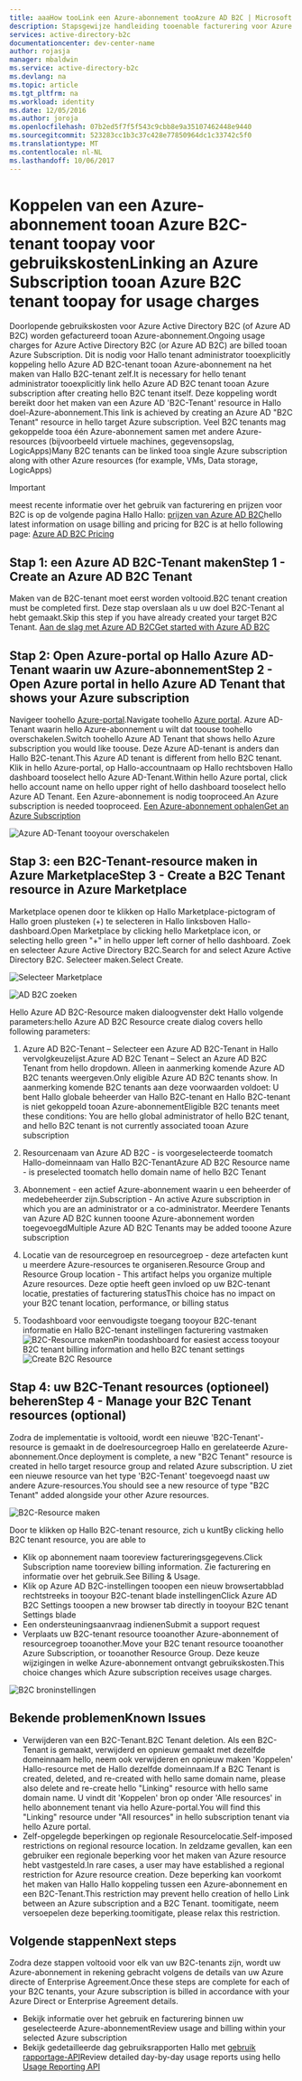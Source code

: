 ```yaml
---
title: aaaHow tooLink een Azure-abonnement tooAzure AD B2C | Microsoft Docs
description: Stapsgewijze handleiding tooenable facturering voor Azure AD B2C-tenant in een Azure-abonnement.
services: active-directory-b2c
documentationcenter: dev-center-name
author: rojasja
manager: mbaldwin
ms.service: active-directory-b2c
ms.devlang: na
ms.topic: article
ms.tgt_pltfrm: na
ms.workload: identity
ms.date: 12/05/2016
ms.author: joroja
ms.openlocfilehash: 07b2ed5f7f5f543c9cbb8e9a35107462448e9440
ms.sourcegitcommit: 523283cc1b3c37c428e77850964dc1c33742c5f0
ms.translationtype: MT
ms.contentlocale: nl-NL
ms.lasthandoff: 10/06/2017
---
```

# <a name="linking-an-azure-subscription-tooan-azure-b2c-tenant-toopay-for-usage-charges"></a><span data-ttu-id="97cdb-103">Koppelen van een Azure-abonnement tooan Azure B2C-tenant toopay voor gebruikskosten</span><span class="sxs-lookup"><span data-stu-id="97cdb-103">Linking an Azure Subscription tooan Azure B2C tenant toopay for usage charges</span></span>

<span data-ttu-id="97cdb-104">Doorlopende gebruikskosten voor Azure Active Directory B2C (of Azure AD B2C) worden gefactureerd tooan Azure-abonnement.</span><span class="sxs-lookup"><span data-stu-id="97cdb-104">Ongoing usage charges for Azure Active Directory B2C (or Azure AD B2C) are billed tooan Azure Subscription.</span></span> <span data-ttu-id="97cdb-105">Dit is nodig voor Hallo tenant administrator tooexplicitly koppeling hello Azure AD B2C-tenant tooan Azure-abonnement na het maken van Hallo B2C-tenant zelf.</span><span class="sxs-lookup"><span data-stu-id="97cdb-105">It is necessary for hello tenant administrator tooexplicitly link hello Azure AD B2C tenant tooan Azure subscription after creating hello B2C tenant itself.</span></span>  <span data-ttu-id="97cdb-106">Deze koppeling wordt bereikt door het maken van een Azure AD 'B2C-Tenant' resource in Hallo doel-Azure-abonnement.</span><span class="sxs-lookup"><span data-stu-id="97cdb-106">This link is achieved by creating an Azure AD "B2C Tenant" resource in hello target Azure subscription.</span></span> <span data-ttu-id="97cdb-107">Veel B2C tenants mag gekoppelde tooa één Azure-abonnement samen met andere Azure-resources (bijvoorbeeld virtuele machines, gegevensopslag, LogicApps)</span><span class="sxs-lookup"><span data-stu-id="97cdb-107">Many B2C tenants can be linked tooa single Azure subscription along with other Azure resources (for example, VMs, Data storage, LogicApps)</span></span>


> [!IMPORTANT]
> <span data-ttu-id="97cdb-108">meest recente informatie over het gebruik van facturering en prijzen voor B2C is op de volgende pagina Hallo Hallo: [prijzen van Azure AD B2C](
https://azure.microsoft.com/pricing/details/active-directory-b2c/)</span><span class="sxs-lookup"><span data-stu-id="97cdb-108">hello latest information on usage billing and pricing for B2C is at hello following page: [Azure AD B2C Pricing](
https://azure.microsoft.com/pricing/details/active-directory-b2c/)</span></span>

## <a name="step-1---create-an-azure-ad-b2c-tenant"></a><span data-ttu-id="97cdb-109">Stap 1: een Azure AD B2C-Tenant maken</span><span class="sxs-lookup"><span data-stu-id="97cdb-109">Step 1 - Create an Azure AD B2C Tenant</span></span>
<span data-ttu-id="97cdb-110">Maken van de B2C-tenant moet eerst worden voltooid.</span><span class="sxs-lookup"><span data-stu-id="97cdb-110">B2C tenant creation must be completed first.</span></span> <span data-ttu-id="97cdb-111">Deze stap overslaan als u uw doel B2C-Tenant al hebt gemaakt.</span><span class="sxs-lookup"><span data-stu-id="97cdb-111">Skip this step if you have already created your target B2C Tenant.</span></span> [<span data-ttu-id="97cdb-112">Aan de slag met Azure AD B2C</span><span class="sxs-lookup"><span data-stu-id="97cdb-112">Get started with Azure AD B2C</span></span>](active-directory-b2c-get-started.md)

## <a name="step-2---open-azure-portal-in-hello-azure-ad-tenant-that-shows-your-azure-subscription"></a><span data-ttu-id="97cdb-113">Stap 2: Open Azure-portal op Hallo Azure AD-Tenant waarin uw Azure-abonnement</span><span class="sxs-lookup"><span data-stu-id="97cdb-113">Step 2 - Open Azure portal in hello Azure AD Tenant that shows your Azure subscription</span></span>
<span data-ttu-id="97cdb-114">Navigeer toohello [Azure-portal](https://portal.azure.com).</span><span class="sxs-lookup"><span data-stu-id="97cdb-114">Navigate toohello [Azure portal](https://portal.azure.com).</span></span> <span data-ttu-id="97cdb-115">Azure AD-Tenant waarin hello Azure-abonnement u wilt dat toouse toohello overschakelen.</span><span class="sxs-lookup"><span data-stu-id="97cdb-115">Switch toohello Azure AD Tenant that shows hello Azure subscription you would like toouse.</span></span> <span data-ttu-id="97cdb-116">Deze Azure AD-tenant is anders dan Hallo B2C-tenant.</span><span class="sxs-lookup"><span data-stu-id="97cdb-116">This Azure AD tenant is different from hello B2C tenant.</span></span> <span data-ttu-id="97cdb-117">Klik in hello Azure-portal, op Hallo-accountnaam op Hallo rechtsboven Hallo dashboard tooselect hello Azure AD-Tenant.</span><span class="sxs-lookup"><span data-stu-id="97cdb-117">Within hello Azure portal, click hello account name on hello upper right of hello dashboard tooselect hello Azure AD Tenant.</span></span> <span data-ttu-id="97cdb-118">Een Azure-abonnement is nodig tooproceed.</span><span class="sxs-lookup"><span data-stu-id="97cdb-118">An Azure subscription is needed tooproceed.</span></span> [<span data-ttu-id="97cdb-119">Een Azure-abonnement ophalen</span><span class="sxs-lookup"><span data-stu-id="97cdb-119">Get an Azure Subscription</span></span>](https://account.windowsazure.com/signup?showCatalog=True)

![Azure AD-Tenant tooyour overschakelen](./media/active-directory-b2c-how-to-enable-billing/SelectAzureADTenant.png)

## <a name="step-3---create-a-b2c-tenant-resource-in-azure-marketplace"></a><span data-ttu-id="97cdb-121">Stap 3: een B2C-Tenant-resource maken in Azure Marketplace</span><span class="sxs-lookup"><span data-stu-id="97cdb-121">Step 3 - Create a B2C Tenant resource in Azure Marketplace</span></span>
<span data-ttu-id="97cdb-122">Marketplace openen door te klikken op Hallo Marketplace-pictogram of Hallo groen plusteken (+) te selecteren in Hallo linksboven Hallo-dashboard.</span><span class="sxs-lookup"><span data-stu-id="97cdb-122">Open Marketplace by clicking hello Marketplace icon, or selecting hello green "+" in hello upper left corner of hello dashboard.</span></span>  <span data-ttu-id="97cdb-123">Zoek en selecteer Azure Active Directory B2C.</span><span class="sxs-lookup"><span data-stu-id="97cdb-123">Search for and select Azure Active Directory B2C.</span></span> <span data-ttu-id="97cdb-124">Selecteer maken.</span><span class="sxs-lookup"><span data-stu-id="97cdb-124">Select Create.</span></span>

![Selecteer Marketplace](./media/active-directory-b2c-how-to-enable-billing/marketplace.png)

![AD B2C zoeken](./media/active-directory-b2c-how-to-enable-billing/searchb2c.png)

<span data-ttu-id="97cdb-127">Hello Azure AD B2C-Resource maken dialoogvenster dekt Hallo volgende parameters:</span><span class="sxs-lookup"><span data-stu-id="97cdb-127">hello Azure AD B2C Resource create dialog covers hello following parameters:</span></span>

1. <span data-ttu-id="97cdb-128">Azure AD B2C-Tenant – Selecteer een Azure AD B2C-Tenant in Hallo vervolgkeuzelijst.</span><span class="sxs-lookup"><span data-stu-id="97cdb-128">Azure AD B2C Tenant – Select an Azure AD B2C Tenant from hello dropdown.</span></span>  <span data-ttu-id="97cdb-129">Alleen in aanmerking komende Azure AD B2C tenants weergeven.</span><span class="sxs-lookup"><span data-stu-id="97cdb-129">Only eligible Azure AD B2C tenants show.</span></span>  <span data-ttu-id="97cdb-130">In aanmerking komende B2C tenants aan deze voorwaarden voldoet: U bent Hallo globale beheerder van Hallo B2C-tenant en Hallo B2C-tenant is niet gekoppeld tooan Azure-abonnement</span><span class="sxs-lookup"><span data-stu-id="97cdb-130">Eligible B2C tenants meet these conditions: You are hello global administrator of hello B2C tenant, and hello B2C tenant is not currently associated tooan Azure subscription</span></span>

2. <span data-ttu-id="97cdb-131">Resourcenaam van Azure AD B2C - is voorgeselecteerde toomatch Hallo-domeinnaam van Hallo B2C-Tenant</span><span class="sxs-lookup"><span data-stu-id="97cdb-131">Azure AD B2C Resource name - is preselected toomatch hello domain name of hello B2C Tenant</span></span>

3. <span data-ttu-id="97cdb-132">Abonnement - een actief Azure-abonnement waarin u een beheerder of medebeheerder zijn.</span><span class="sxs-lookup"><span data-stu-id="97cdb-132">Subscription - An active Azure subscription in which you are an administrator or a co-administrator.</span></span>  <span data-ttu-id="97cdb-133">Meerdere Tenants van Azure AD B2C kunnen tooone Azure-abonnement worden toegevoegd</span><span class="sxs-lookup"><span data-stu-id="97cdb-133">Multiple Azure AD B2C Tenants may be added tooone Azure subscription</span></span>

4. <span data-ttu-id="97cdb-134">Locatie van de resourcegroep en resourcegroep - deze artefacten kunt u meerdere Azure-resources te organiseren.</span><span class="sxs-lookup"><span data-stu-id="97cdb-134">Resource Group and Resource Group location - This artifact helps you organize multiple Azure resources.</span></span>  <span data-ttu-id="97cdb-135">Deze optie heeft geen invloed op uw B2C-tenant locatie, prestaties of facturering status</span><span class="sxs-lookup"><span data-stu-id="97cdb-135">This choice has no impact on your B2C tenant location, performance, or billing status</span></span>

5. <span data-ttu-id="97cdb-136">Toodashboard voor eenvoudigste toegang tooyour B2C-tenant informatie en Hallo B2C-tenant instellingen facturering vastmaken ![B2C-Resource maken](./media/active-directory-b2c-how-to-enable-billing/createresourceb2c.png)</span><span class="sxs-lookup"><span data-stu-id="97cdb-136">Pin toodashboard for easiest access tooyour B2C tenant billing information and hello B2C tenant settings ![Create B2C Resource](./media/active-directory-b2c-how-to-enable-billing/createresourceb2c.png)</span></span>

## <a name="step-4---manage-your-b2c-tenant-resources-optional"></a><span data-ttu-id="97cdb-137">Stap 4: uw B2C-Tenant resources (optioneel) beheren</span><span class="sxs-lookup"><span data-stu-id="97cdb-137">Step 4 - Manage your B2C Tenant resources (optional)</span></span>
<span data-ttu-id="97cdb-138">Zodra de implementatie is voltooid, wordt een nieuwe 'B2C-Tenant'-resource is gemaakt in de doelresourcegroep Hallo en gerelateerde Azure-abonnement.</span><span class="sxs-lookup"><span data-stu-id="97cdb-138">Once deployment is complete, a new "B2C Tenant" resource is created in hello target resource group and related Azure subscription.</span></span>  <span data-ttu-id="97cdb-139">U ziet een nieuwe resource van het type 'B2C-Tenant' toegevoegd naast uw andere Azure-resources.</span><span class="sxs-lookup"><span data-stu-id="97cdb-139">You should see a new resource of type "B2C Tenant" added alongside your other Azure resources.</span></span>

![B2C-Resource maken](./media/active-directory-b2c-how-to-enable-billing/b2cresourcedashboard.png)

<span data-ttu-id="97cdb-141">Door te klikken op Hallo B2C-tenant resource, zich u kunt</span><span class="sxs-lookup"><span data-stu-id="97cdb-141">By clicking hello B2C tenant resource, you are able to</span></span>
- <span data-ttu-id="97cdb-142">Klik op abonnement naam tooreview factureringsgegevens.</span><span class="sxs-lookup"><span data-stu-id="97cdb-142">Click Subscription name tooreview billing information.</span></span> <span data-ttu-id="97cdb-143">Zie facturering en informatie over het gebruik.</span><span class="sxs-lookup"><span data-stu-id="97cdb-143">See Billing & Usage.</span></span>
- <span data-ttu-id="97cdb-144">Klik op Azure AD B2C-instellingen tooopen een nieuw browsertabblad rechtstreeks in tooyour B2C-tenant blade instellingen</span><span class="sxs-lookup"><span data-stu-id="97cdb-144">Click Azure AD B2C Settings tooopen a new browser tab directly in tooyour B2C tenant Settings blade</span></span>
- <span data-ttu-id="97cdb-145">Een ondersteuningsaanvraag indienen</span><span class="sxs-lookup"><span data-stu-id="97cdb-145">Submit a support request</span></span>
- <span data-ttu-id="97cdb-146">Verplaats uw B2C-tenant resource tooanother Azure-abonnement of resourcegroep tooanother.</span><span class="sxs-lookup"><span data-stu-id="97cdb-146">Move your B2C tenant resource tooanother Azure Subscription, or tooanother Resource Group.</span></span>  <span data-ttu-id="97cdb-147">Deze keuze wijzigingen in welke Azure-abonnement ontvangt gebruikskosten.</span><span class="sxs-lookup"><span data-stu-id="97cdb-147">This choice changes which Azure subscription receives usage charges.</span></span>

![B2C broninstellingen](./media/active-directory-b2c-how-to-enable-billing/b2cresourcesettings.png)

## <a name="known-issues"></a><span data-ttu-id="97cdb-149">Bekende problemen</span><span class="sxs-lookup"><span data-stu-id="97cdb-149">Known Issues</span></span>
- <span data-ttu-id="97cdb-150">Verwijderen van een B2C-Tenant.</span><span class="sxs-lookup"><span data-stu-id="97cdb-150">B2C Tenant deletion.</span></span> <span data-ttu-id="97cdb-151">Als een B2C-Tenant is gemaakt, verwijderd en opnieuw gemaakt met dezelfde domeinnaam hello, neem ook verwijderen en opnieuw maken 'Koppelen' Hallo-resource met de Hallo dezelfde domeinnaam.</span><span class="sxs-lookup"><span data-stu-id="97cdb-151">If a B2C Tenant is created, deleted, and re-created with hello same domain name, please also delete and re-create hello "Linking" resource with hello same domain name.</span></span>  <span data-ttu-id="97cdb-152">U vindt dit 'Koppelen' bron op onder 'Alle resources' in hello abonnement tenant via hello Azure-portal.</span><span class="sxs-lookup"><span data-stu-id="97cdb-152">You will find this "Linking" resource under "All resources" in hello subscription tenant via hello Azure portal.</span></span>
- <span data-ttu-id="97cdb-153">Zelf-opgelegde beperkingen op regionale Resourcelocatie.</span><span class="sxs-lookup"><span data-stu-id="97cdb-153">Self-imposed restrictions on regional resource location.</span></span>  <span data-ttu-id="97cdb-154">In zeldzame gevallen, kan een gebruiker een regionale beperking voor het maken van Azure resource hebt vastgesteld.</span><span class="sxs-lookup"><span data-stu-id="97cdb-154">In rare cases, a user may have established a regional restriction for Azure resource creation.</span></span>  <span data-ttu-id="97cdb-155">Deze beperking kan voorkomt het maken van Hallo Hallo koppeling tussen een Azure-abonnement en een B2C-Tenant.</span><span class="sxs-lookup"><span data-stu-id="97cdb-155">This restriction may prevent hello creation of hello Link between an Azure subscription and a B2C Tenant.</span></span> <span data-ttu-id="97cdb-156">toomitigate, neem versoepelen deze beperking.</span><span class="sxs-lookup"><span data-stu-id="97cdb-156">toomitigate, please relax this restriction.</span></span>

## <a name="next-steps"></a><span data-ttu-id="97cdb-157">Volgende stappen</span><span class="sxs-lookup"><span data-stu-id="97cdb-157">Next steps</span></span>
<span data-ttu-id="97cdb-158">Zodra deze stappen voltooid voor elk van uw B2C-tenants zijn, wordt uw Azure-abonnement in rekening gebracht volgens de details van uw Azure directe of Enterprise Agreement.</span><span class="sxs-lookup"><span data-stu-id="97cdb-158">Once these steps are complete for each of your B2C tenants, your Azure subscription is billed in accordance with your Azure Direct or Enterprise Agreement details.</span></span>
- <span data-ttu-id="97cdb-159">Bekijk informatie over het gebruik en facturering binnen uw geselecteerde Azure-abonnement</span><span class="sxs-lookup"><span data-stu-id="97cdb-159">Review usage and billing within your selected Azure subscription</span></span>
- <span data-ttu-id="97cdb-160">Bekijk gedetailleerde dag gebruiksrapporten Hallo met [gebruik rapportage-API](active-directory-b2c-reference-usage-reporting-api.md)</span><span class="sxs-lookup"><span data-stu-id="97cdb-160">Review detailed day-by-day usage reports using hello [Usage Reporting API](active-directory-b2c-reference-usage-reporting-api.md)</span></span>
